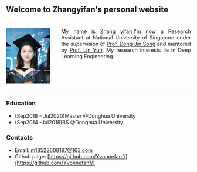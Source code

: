 ## Welcome to Zhangyifan's personal website

<div style="display: flex; padding: 20px 0; border-bottom: 1px solid #ccc;
    margin-bottom: 20px;"><img src="avatar.jpg" height="150"/>
  <div style="margin-left: 30px; text-align: justify;">
    My name is Zhang yifan,I'm now a Research Assistant at National University of Singapore under the supervision of <a href="https://www.comp.nus.edu.sg/~dongjs/" target="_blank">Prof. Dong Jin Song</a> and mentored by <a href="http://linyun.info/index.html" target="_blank">Prof. Lin Yun</a>. My research interests lie in Deep Learning Engineering.</div>
</div>


<!-- ### Markdown


```markdown
Syntax highlighted code block

# Header 1
## Header 2
### Header 3

- Bulleted
- List

1. Numbered
2. List

**Bold** and _Italic_ and `Code` text

[Link](url) and ![Image](src)
```

For more details see [Basic writing and formatting syntax](https://docs.github.com/en/github/writing-on-github/getting-started-with-writing-and-formatting-on-github/basic-writing-and-formatting-syntax). -->


### Education
- (Sep2018 - Jul2020)Master @Donghua University
- (Sep2014 -Jul2018)BS @Donghua University

### Contacts 
- Email: m18522608197@163.com
- Github page: [https://github.com/Yvonnefanf/](https://github.com/Yvonnefanf/)

